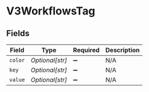 # V3WorkflowsTag


## Fields

| Field              | Type               | Required           | Description        |
| ------------------ | ------------------ | ------------------ | ------------------ |
| `color`            | *Optional[str]*    | :heavy_minus_sign: | N/A                |
| `key`              | *Optional[str]*    | :heavy_minus_sign: | N/A                |
| `value`            | *Optional[str]*    | :heavy_minus_sign: | N/A                |